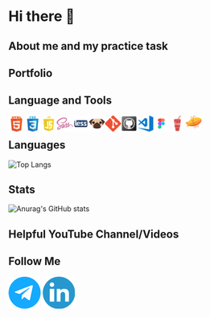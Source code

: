 # Hi there 👋

## About me and my practice task
<!--
**ielkina/ielkina** is a ✨ _special_ ✨ repository because its `README.md` (this file) appears on your GitHub profile.

Here are some ideas to get you started:

- 🔭 I’m currently working on ...
- 🌱 I’m currently learning ...
- 👯 I’m looking to collaborate on ...
- 🤔 I’m looking for help with ...
- 💬 Ask me about ...
- 📫 How to reach me: ...
- 😄 Pronouns: ...
- ⚡ Fun fact: ...
-->

## Portfolio

## Language and Tools

<img align="left" alt="HTML5" width="32px" src="https://github.com/ielkina/ielkina/blob/main/assets/html.png" />
<img align="left" alt="HTML5" width="32px" src="https://github.com/ielkina/ielkina/blob/main/assets/css.png" />
<img align="left" alt="JavaScript" width="32px" src="https://github.com/ielkina/ielkina/blob/main/assets/js.png" />
<img align="left" alt="JavaScript" width="32px" src="https://github.com/ielkina/ielkina/blob/main/assets/sass.png" />
<img align="left" alt="JavaScript" width="32px" src="https://github.com/ielkina/ielkina/blob/main/assets/less.png" />
<img align="left" alt="JavaScript" width="32px" src="https://github.com/ielkina/ielkina/blob/main/assets/pug.webp" />
<img align="left" alt="JavaScript" width="32px" src="https://github.com/ielkina/ielkina/blob/main/assets/git.png" />
<img align="left" alt="JavaScript" width="32px" src="https://github.com/ielkina/ielkina/blob/main/assets/github.png" />
<img align="left" alt="JavaScript" width="32px" src="https://github.com/ielkina/ielkina/blob/main/assets/vscode.png" />
<img align="left" alt="JavaScript" width="32px" src="https://github.com/ielkina/ielkina/blob/main/assets/figma.png" />
<img align="left" alt="JavaScript" width="32px" src="https://github.com/ielkina/ielkina/blob/main/assets/gulp.png" />
<img align="left" alt="JavaScript" width="32px" src="https://github.com/ielkina/ielkina/blob/main/assets/zeplin-icon.webp" />

<br>

## Languages

![Top Langs](https://github-readme-stats.vercel.app/api/top-langs/?username=ielkina&layout=compact)

## Stats

![Anurag's GitHub stats](https://github-readme-stats.vercel.app/api?username=ielkina)

## Helpful YouTube Channel/Videos

## Follow Me
[![Telegram](https://github.com/ielkina/ielkina/blob/main/assets/tg.png)](https://t.me/iryna_ielkina)
[![Linkedin](https://github.com/ielkina/ielkina/blob/main/assets/in.png)](https://www.linkedin.com/in/iryna-ielkina-263596262/)


